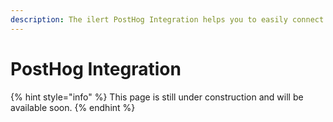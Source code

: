 ```yaml
---
description: The ilert PostHog Integration helps you to easily connect ilert with PostHog.
---
```


# PostHog Integration

{% hint style="info" %}
This page is still under construction and will be available soon.
{% endhint %}
